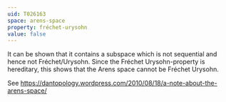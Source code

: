 ```yaml
---
uid: T026163
space: arens-space
property: fréchet-urysohn
value: false
---
```

It can be shown that it contains a subspace which is not sequential and hence not Fréchet/Urysohn. Since the Fréchet Urysohn-property is hereditary, this shows that the Arens space cannot be Fréchet Urysohn.

See https://dantopology.wordpress.com/2010/08/18/a-note-about-the-arens-space/
